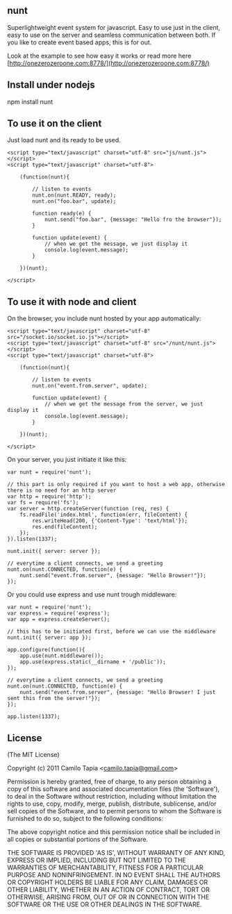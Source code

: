 ## nunt

Superlightweight event system for javascript. Easy to use just in the client, easy to use on the server and seamless communication between both. If you like to create event based apps, this is for out.

Look at the example to see how easy it works or read more here [http://onezerozeroone.com:8778/](http://onezerozeroone.com:8778/)

## Install under nodejs

npm install nunt

## To use it on the client

Just load nunt and its ready to be used. 

    <script type="text/javascript" charset="utf-8" src="js/nunt.js"></script>
    <script type="text/javascript" charset="utf-8">

        (function(nunt){

            // listen to events
            nunt.on(nunt.READY, ready);
            nunt.on("foo.bar", update);

            function ready(e) {
                nunt.send("foo.bar", {message: "Hello fro the browser"});
            }

            function update(event) {
                // when we get the message, we just display it
                console.log(event.message);
            }

        })(nunt);

    </script>

## To use it with node and client

On the browser, you include nunt hosted by your app automatically:

    <script type="text/javascript" charset="utf-8" src="/socket.io/socket.io.js"></script>
    <script type="text/javascript" charset="utf-8" src="/nunt/nunt.js"></script>
    <script type="text/javascript" charset="utf-8">

        (function(nunt){

            // listen to events
            nunt.on("event.from.server", update);

            function update(event) {
                // when we get the message from the server, we just display it
                console.log(event.message);
            }

        })(nunt);

    </script>

	
On your server, you just initiate it like this:

	var nunt = require('nunt');

	// this part is only required if you want to host a web app, otherwise there is no need for an http server
	var http = require('http');
	var fs = require('fs');
	var server = http.createServer(function (req, res) {
    	fs.readFile('index.html', function(err, fileContent) { 
        	res.writeHead(200, {'Content-Type': 'text/html'});
	        res.end(fileContent);
    	});
	}).listen(1337);

	nunt.init({ server: server });

	// everytime a client connects, we send a greeting
	nunt.on(nunt.CONNECTED, function(e) {
    	nunt.send("event.from.server", {message: "Hello Browser!"});
	});

Or you could use express and use nunt trough middleware:

	var nunt = require('nunt');
	var express = require('express');
	var app = express.createServer();

	// this has to be initiated first, before we can use the middleware
	nunt.init({ server: app });

	app.configure(function(){
    	app.use(nunt.middleware());
	    app.use(express.static(__dirname + '/public'));
	});

	// everytime a client connects, we send a greeting
	nunt.on(nunt.CONNECTED, function(e) {
	    nunt.send("event.from.server", {message: "Hello Browser! I just sent this from the server!"});
	});

	app.listen(1337);

## License 

(The MIT License)

Copyright (c) 2011 Camilo Tapia &lt;camilo.tapia@gmail.com&gt;

Permission is hereby granted, free of charge, to any person obtaining
a copy of this software and associated documentation files (the
'Software'), to deal in the Software without restriction, including
without limitation the rights to use, copy, modify, merge, publish,
distribute, sublicense, and/or sell copies of the Software, and to
permit persons to whom the Software is furnished to do so, subject to
the following conditions:

The above copyright notice and this permission notice shall be
included in all copies or substantial portions of the Software.

THE SOFTWARE IS PROVIDED 'AS IS', WITHOUT WARRANTY OF ANY KIND,
EXPRESS OR IMPLIED, INCLUDING BUT NOT LIMITED TO THE WARRANTIES OF
MERCHANTABILITY, FITNESS FOR A PARTICULAR PURPOSE AND NONINFRINGEMENT.
IN NO EVENT SHALL THE AUTHORS OR COPYRIGHT HOLDERS BE LIABLE FOR ANY
CLAIM, DAMAGES OR OTHER LIABILITY, WHETHER IN AN ACTION OF CONTRACT,
TORT OR OTHERWISE, ARISING FROM, OUT OF OR IN CONNECTION WITH THE
SOFTWARE OR THE USE OR OTHER DEALINGS IN THE SOFTWARE.